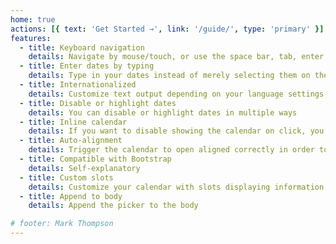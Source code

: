 ```yaml
---
home: true
actions: [{ text: 'Get Started →', link: '/guide/', type: 'primary' }]
features:
  - title: Keyboard navigation
    details: Navigate by mouse/touch, or use the space bar, tab, enter, delete/backspace and arrow keys
  - title: Enter dates by typing
    details: Type in your dates instead of merely selecting them on the calendar
  - title: Internationalized
    details: Customize text output depending on your language settings
  - title: Disable or highlight dates
    details: You can disable or highlight dates in multiple ways
  - title: Inline calendar
    details: If you want to disable showing the calendar on click, you can make it always visible as an inline element
  - title: Auto-alignment
    details: Trigger the calendar to open aligned correctly in order to prevent that is out of view
  - title: Compatible with Bootstrap
    details: Self-explanatory
  - title: Custom slots
    details: Customize your calendar with slots displaying information of your choosing
  - title: Append to body
    details: Append the picker to the body

# footer: Mark Thompson
---
```

